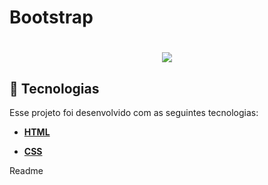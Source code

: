 # Bootstrap

<h1 align="center">
  <img src="./img/aula-bootstrap.gif">
</h1>

 ## 🚀 Tecnologias

Esse projeto foi desenvolvido com as seguintes tecnologias:

- **[HTML](https://www.w3schools.com/html/)**

- **[CSS](https://www.w3schools.com/css/)**


Readme
